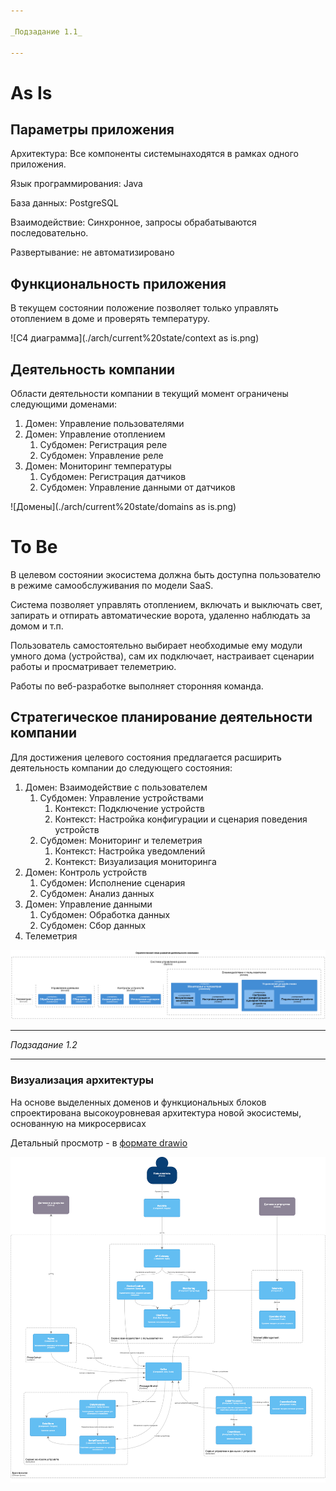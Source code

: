 ```yaml
---

_Подзадание 1.1_

---
```


# As Is

## Параметры приложения

Архитектура: Все компоненты системынаходятся в рамках одного приложения.

Язык программирования: Java

База данных: PostgreSQL

Взаимодействие: Синхронное, запросы обрабатываются последовательно.

Развертывание: не автоматизировано

## Функциональность приложения

В текущем состоянии положение позволяет только управлять отоплением в доме и проверять температуру.

![C4 диаграмма](./arch/current%20state/context as is.png)

## Деятельность компании

Области деятельности компании в текущий момент ограничены следующими доменами:

1. Домен: Управление пользователями
2. Домен: Управление отоплением
    1. Субдомен: Регистрация реле
    2. Субдомен: Управление реле
3. Домен: Мониторинг температуры
    1. Субдомен: Регистрация датчиков
    2. Субдомен: Управление данными от датчиков

![Домены](./arch/current%20state/domains as is.png)

# To Be

В целевом состоянии экосистема должна быть доступна пользователю в режиме самообслуживания по модели SaaS.

Система позволяет управлять отоплением, включать и выключать свет, запирать и отпирать автоматические ворота, удаленно
наблюдать за домом и т.п.

Пользователь самостоятельно выбирает необходимые ему модули умного дома (устройства), сам их подключает, настраивает
сценарии работы и просматривает телеметрию.

Работы по веб-разработке выполняет сторонняя команда.

## Стратегическое планирование деятельности компании

Для достижения целевого состояния предлагается расширить деятельность компании до следующего состояния:

1. Домен: Взаимодействие с пользователем
   1. Субдомен: Управление устройствами
      1. Контекст: Подключение устройств
      2. Контекст: Настройка конфигурации и сценария поведения устройств
   2. Субдомен: Мониторинг и телеметрия
      1. Контекст: Настройка уведомлений
      2. Контекст: Визуализация мониторинга
2. Домен: Контроль устройств
    1. Субдомен: Исполнение сценария
    2. Субдомен: Анализ данных
3. Домен: Управление данными
    1. Субдомен: Обработка данных
    2. Субдомен: Сбор данных
4. Телеметрия

![Домены to be](./arch/current%20state/domains%20to%20be.png)

---

_Подзадание 1.2_

---

### Визуализация архитектуры

На основе выделенных доменов и функциональных блоков спроектирована высокоуровневая архитектура новой экосистемы, 
основанную на микросервисах

Детальный просмотр - в [формате drawio](./arch/current%20state/context%20to%20be.drawio)

![Архитектура to be](./arch/current%20state/context%20to%20be.drawio.png)


